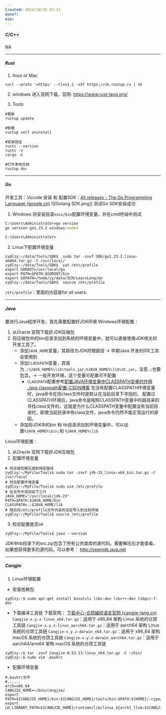 ```yaml
---
Created: 2024/10/25 07:13
done?: 
exp:
---
```

##### C/C++
NA


---
##### Rust
1. linux or Mac
```shell
curl --proto '=https' --tlsv1.2 -sSf https://sh.rustup.rs | sh
```

2. windows
进入官网下载，官网: https://www.rust-lang.org/


3. Tools
```shell
#更新
rustup update

#卸载
rustup self uninstall

#安装验证
rustc --version
rustc -V
cargo -V

#打开本地文档
rustup doc
```


---
##### Go
开发工具：Vscode
安装 和 配置SDK：[All releases - The Go Programming Language (google.cn)](https://golang.google.cn/dl/)
![[Golang SDK.png]]
测试Go SDK安装成功
1. Windows
将安装目录`xxxx/bin`配置环境变量，并在cmd终端中测试
```cmd
C:\Users\Administrator>go version
go version go1.23.2 windows/amd64

C:\Users\Administrator>
```
2. Linux下配置环境变量
```shell
zy@lzy:~/data/Tools/SDK$  sudo tar -zxvf SDK/go1.23.2.linux-amd64.tar.gz -C /usr/local/
zy@lzy:~/data/Tools/SDK$  cat /etc/profile
export GOROOT=/usr/local/go
export PATH=$PATH:$GOROOT/bin
export GOPATH=/home/zy/data/SCM/LearnLang/Go
zy@lzy:~/data/Tools/SDK$  source /etc/profile
```
`/etc/profile`：里面的内容是for all users.

---
##### Java
要进行Java程序开发，首先需要配置好JDK环境
Windows环境配置：
1. 从Oracle 官网下载好JDK压缩包
2. 将压缩包中的bin目录添加到系统的环境变量中，就可以直接使用JDK相关的开发工具了。
	- 添加`JAVA_HOME`变量，其路径为JDK的根路径 -> 早期Java 开发的IDE工具会使用到
	- 添加`CLASSPATH`变量，其值为`.;%JAVA_HOME%\lib\tools.jar;%JAVA_HOME%\lib\dt.jar`，注意`.;`也要包含。-> 一般开发环境，这个变量可配置可不配置
		- `CLASSPATH`配置参考[配置JAVA环境变量中CLASSPATH变量的作用_java classpath配置-CSDN博客](https://blog.csdn.net/cuipp0509/article/details/74852740)
			在没有配置CLASSPATH环境变量时，java命令在找class文件时是默认在当前目录下寻找的。
			配置过CLASSPATH环境后，java命令是按照CLASSPATH变量中的路径来的寻找class文件的，这就是为什么CLASSPATH变量中配置没有当前目录时，即使当前目录中有class文件，java命令仍然不能正常运行的原因。 
	- 添加将JDK中的bin 和 lib目录添加到环境变量中，可以设置`%JAVA_HOME%\bin;`和 `%JAVA_HOME%\lib`

Linux环境配置：
1. 从Oracle 官网下载好JDK压缩包
2. 配置环境变量
```shell
# 将压缩包解压缩到特定路径
zy@lzy:~/MyFile/Tools$ sudo tar -zxvf jdk-23_linux-x64_bin.tar.gz -C /usr/local
# 然后配置环境变量
zy@lzy:~/MyFile/Tools$ sudo vim /etc/profile
# 在文件中添加如下三行
JAVA_HOME="/usr/local/jdk-23"
PATH=$PATH:$JAVA_HOME/bin
CLASSPATH=.:$JAVA_HOME/lib
# 随后将/etc/profile文件内容的设定导入到当前终端
zy@lzy:~/MyFile/Tools$ source /etc/profile
```
3. 检验配置是否ok
```shell
zy@lzy:~/MyFile/Tools$ java --version
```
JDK中lib目录下的src.zip包含了所有公共类库的源代码。需要解压后才能查看，如果想获得更多的源代码，可以参考： http://openjdk.java.net


---
##### Cangjie
1. Linux环境配置
- 安装依赖包
```shell
zy@lzy:~$ sudo apt-get install binutils libc-dev libc++-dev libgcc-7-dev
```
- 下载编译工具链
下载官网： [下载中心-仓颉编程语言官网 (cangjie-lang.cn)](https://cangjie-lang.cn/download)
`Cangjie-x.y.z-linux_x64.tar.gz`：适用于 x86_64 架构 Linux 系统的仓颉工具链
`Cangjie-x.y.z-linux_aarch64.tar.gz`：适用于 aarch64 架构 Linux 系统的仓颉工具链
`Cangjie-x.y.z-darwin_x64.tar.gz`：适用于 x86_64 架构 macOS 系统的仓颉工具链
`Cangjie-x.y.z-darwin_aarch64.tar.gz`：适用于 aarch64/arm64 架构 macOS 系统的仓颉工具链
```shell
zy@lzy:~$ tar -zxvf Cangjie-0.53.13-linux_x64.tar.gz -C ~/bin/
zy@lzy:~$ sudo vim .bashrc
```
- 配置环境变量
```shell
#.bashrc文件
#......
arch=x86_64
CANGJIE_HOME=~/bin/cangjie/
export PATH=${CANGJIE_HOME}/bin:${CANGJIE_HOME}/tools/bin:$PATH:${HOME}/.cjpm/bin
export LD_LIBRARY_PATH=${CANGJIE_HOME}/runtime/lib/linux_${arch}_llvm:${CANGJIE_HOME}/tools/lib:${LD_LIBRARY_PATH}
```